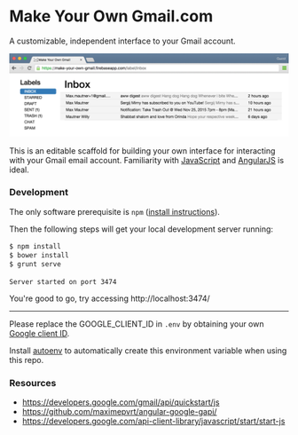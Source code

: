 # Make Your Own Gmail.com

A customizable, independent interface to your Gmail account.

<img src="app/img/usage.png" width="600">

This is an editable scaffold for building your own interface for interacting with your Gmail email account. Familiarity with [JavaScript](http://www.tutorialspoint.com/javascript/) and [AngularJS](http://www.tutorialspoint.com/angularjs/) is ideal.

### Development

The only software prerequisite is `npm` ([install instructions](https://www.youtube.com/watch?v=wREima9e6vk)).

Then the following steps will get your local development server running:

```
$ npm install
$ bower install
$ grunt serve

Server started on port 3474
```

You're good to go, try accessing http://localhost:3474/

---

Please replace the GOOGLE_CLIENT_ID in `.env` by obtaining your own 
[Google client ID](http://www.sanwebe.com/2012/10/creating-google-oauth-api-key).

Install [autoenv](https://github.com/kennethreitz/autoenv) to automatically 
create this environment variable when using this repo.

### Resources

- https://developers.google.com/gmail/api/quickstart/js
- https://github.com/maximepvrt/angular-google-gapi/
- https://developers.google.com/api-client-library/javascript/start/start-js

